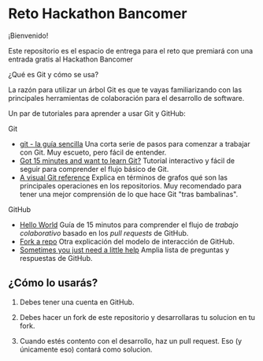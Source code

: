 # Reto Hackathon Bancomer



¡Bienvenido!

Este repositorio es el espacio de entrega para el reto que premiará con una entrada gratis al Hackathon Bancomer


¿Qué es Git y cómo se usa?

La razón para utilizar un árbol Git es que te vayas familiarizando con las principales herramientas de colaboración para el desarrollo de software.

Un par de tutoriales para aprender a usar Git y GitHub:

Git

* [git - la guía sencilla](https://rogerdudler.github.io/git-guide/index.es.html)
  Una corta serie de pasos para comenzar a trabajar con Git. Muy
  escueto, pero fácil de entender.
* [Got 15 minutes and want to learn Git?](https://try.github.io/levels/1/challenges/1)
  Tutorial interactivo y fácil de seguir para comprender el flujo
  básico de Git.
* [A visual Git reference](https://marklodato.github.io/visual-git-guide/index-en.html)
  Explica en términos de grafos qué son las principales operaciones en
  los repositorios. Muy recomendado para tener una mejor comprensión
  de lo que hace Git "tras bambalinas".


GitHub

* [Hello World](https://guides.github.com/activities/hello-world/)
  Guía de 15 minutos para comprender el flujo de *trabajo
  colaborativo* basado en los *pull requests* de GitHub.
* [Fork a repo](https://help.github.com/articles/fork-a-repo/)
  Otra explicación del modelo de interacción de GitHub.
* [Sometimes you just need a little help](https://help.github.com/)
  Amplia lista de preguntas y respuestas de GitHub.


## ¿Cómo lo usarás?

1. Debes tener una cuenta en GitHub.

2. Debes hacer un fork de este repositorio y desarrollaras tu solucion en tu fork.

3. Cuando estés contento con el desarrollo, haz un pull request. Eso (y únicamente eso) contará como solucion.

